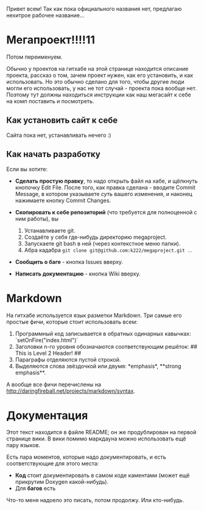 Привет всем! Так как пока официального названия нет, предлагаю 
нехитрое рабочее название...

# Мегапроект!!!!11 #

Потом переименуем.

Обычно у проектов на гитхабе на этой странице находится описание проекта, 
рассказ о том, зачем проект нужен, как его установить, и как использовать.
Но это обычно сделано для того, чтобы другие люди могли его использовать,
у нас не тот случай - проекта пока вообще нет. Поэтому тут должны находиться 
инструкции как наш мегасайт к себе на комп поставить и посмотреть.

## Как установить сайт к себе ##

Сайта пока нет, устанавливать нечего :)

## Как начать разработку ##

Если вы хотите:

- **Сделать простую правку**, то надо открыть файл на хабе, и щёлкнуть кнопочку Edit File.
  После того, как правка сделана - вводите Commit Message, в котором указываете *суть* вашего
  изменения, и наконец нажимаете кнопку Commit Changes.

- **Скопировать к себе репозиторий** (что требуется для полноценной с ним работы), вы

  1. Устанавливаете git.
  2. Создаёте у себя где-нибудь директорию megaproject.
  3. Запускаете git bash в ней (через контекстное меню папки).
  4. Абра кадабра `git clone git@github.com:k222/megaproject.git .`.

- **Сообщить о баге** - кнопка Issues вверху.

- **Написать документацию** - кнопка Wiki вверху.

# Markdown #

На гитхабе используется язык разметки Markdown. Три самые его простые фичи, которые стоит использовать всем:

1. Программный код записывается в обратных одинарных кавычках: \`setOnFire("index.html")\`
2. Заголовки n-го уровня обозначаются соответствующим решёток: \#\# This is Level 2 Header! \#\#
3. Параграфы отделяются пустой строкой.
4. Выделяются слова звёздочкой или двумя: \*emphasis\*, \*\*strong emphasis\*\*.

А вообще все фичи перечислены на http://daringfireball.net/projects/markdown/syntax.

# Документация #

Этот текст находится в файле README; он же продублирован на первой странице вики. В вики
помимо маркдауна можно использовать ещё пару языков. 

Есть пара моментов, которые надо документировать, и есть соответствующие для этого места:

- **Код** стоит документировать в самом коде каментами (может ещё прикрутим Doxygen какой-нибудь).
- Для **багов** есть 

Что-то меня надоело это писать, потом продолжу. Или кто-нибудь.

